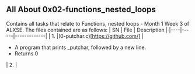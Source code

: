 ## All About 0x02-functions_nested_loops ##

Contains all tasks that relate to Functions, nested loops - Month 1 Week 3 of ALXSE.
The files contained are as follows:
| SN | File | Description |
|----|------|-------------|
| 1. |(0-putchar.c)[https://github.com/] | <ul><li> A program that prints _putchar, followed by a new line.<br/><li>Returns 0</ul>
| 2. |